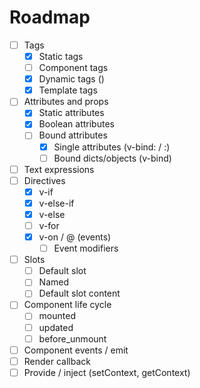 # Roadmap

- [ ] Tags
	- [X] Static tags
	- [ ] Component tags
	- [X] Dynamic tags (<component is="...">)
	- [X] Template tags
- [ ] Attributes and props
	- [X] Static attributes
	- [X] Boolean attributes
	- [ ] Bound attributes
		- [X] Single attributes (v-bind: / :)
		- [ ] Bound dicts/objects (v-bind)
- [ ] Text expressions
- [ ] Directives
	- [X] v-if
	- [X] v-else-if
	- [X] v-else
	- [ ] v-for
	- [X] v-on / @ (events)
		- [ ] Event modifiers
- [ ] Slots
	- [ ] Default slot
	- [ ] Named
	- [ ] Default slot content
- [ ] Component life cycle
	- [ ] mounted
	- [ ] updated
	- [ ] before_unmount
- [ ] Component events / emit
- [ ] Render callback
- [ ] Provide / inject (setContext, getContext)
